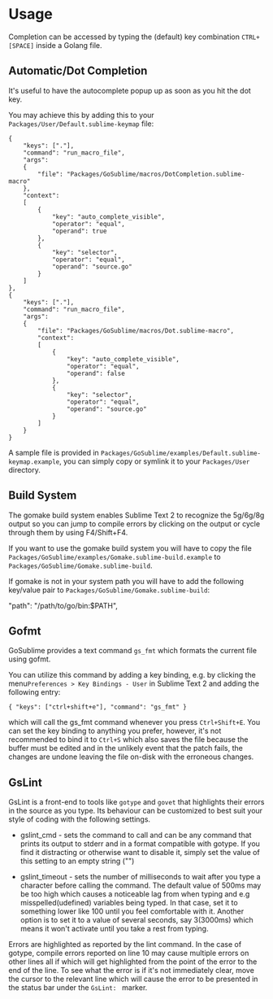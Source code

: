 Usage
=====

Completion can be accessed by typing the (default) key combination `CTRL+[SPACE]` inside a Golang file.

Automatic/Dot Completion
------------------------

It's useful to have the autocomplete popup up as soon as you hit the dot key.

You may achieve this by adding this to your `Packages/User/Default.sublime-keymap` file:

    {
        "keys": ["."],
        "command": "run_macro_file",
        "args":
        {
            "file": "Packages/GoSublime/macros/DotCompletion.sublime-macro"
        },
        "context":
        [
            {
                "key": "auto_complete_visible",
                "operator": "equal",
                "operand": true
            },
            {
                "key": "selector",
                "operator": "equal",
                "operand": "source.go"
            }
        ]
    },
    {
        "keys": ["."],
        "command": "run_macro_file",
        "args":
        {
            "file": "Packages/GoSublime/macros/Dot.sublime-macro",
            "context":
            [
                {
                    "key": "auto_complete_visible",
                    "operator": "equal",
                    "operand": false
                },
                {
                    "key": "selector",
                    "operator": "equal",
                    "operand": "source.go"
                }
            ]
        }
    }

A sample file is provided in `Packages/GoSublime/examples/Default.sublime-keymap.example`, you can simply copy or symlink it to your `Packages/User` directory.

Build System
------------

The gomake build system enables Sublime Text 2 to recognize the 5g/6g/8g output so you can jump to compile errors by clicking on the output or cycle through them by using F4/Shift+F4.

If you want to use the gomake build system you will have to copy the file `Packages/GoSublime/examples/Gomake.sublime-build.example` to `Packages/GoSublime/Gomake.sublime-build`.

If gomake is not in your system path you will have to add the following key/value pair to `Packages/GoSublime/Gomake.sublime-build`:

"path": "/path/to/go/bin:$PATH",

Gofmt
-----

GoSublime provides a text command `gs_fmt` which formats the current file using gofmt.

You can utilize this command by adding a key binding, e.g. by clicking the menu`Preferences > Key Bindings - User` in Sublime Text 2 and adding the following entry:

    { "keys": ["ctrl+shift+e"], "command": "gs_fmt" }

which will call the gs_fmt command whenever you press `Ctrl+Shift+E`. You can set the key binding to anything you prefer, however, it's not recommended to bind it to `Ctrl+S` which also saves the file because the buffer must be edited and in the unlikely event that the patch fails, the changes are undone leaving the file on-disk with the erroneous changes.


GsLint
------

GsLint is a front-end to tools like `gotype` and `govet` that highlights their errors in the source as you type. Its behaviour can be customized to best suit your style of coding with the following settings.

* gslint_cmd - sets the command to call and can be any command that prints its output to stderr and in a format compatible with gotype. If you find it distracting or otherwise want to disable it, simply set the value of this setting to an empty string ("")

* gslint_timeout - sets the number of milliseconds to wait after you type a character before calling the command. The default value of 500ms may be too high which causes a noticeable lag from when typing and e.g misspelled(udefined) variables being typed. In that case, set it to something lower like 100 until you feel comfortable with it. Another option is to set it to a value of several seconds, say 3(3000ms) which means it won't activate until you take a rest from typing.

Errors are highlighted as reported by the lint command. In the case of gotype, compile errors reported on line 10 may cause multiple errors on other lines all if which will get highlighted from the point of the error to the end of the line. To see what the error is if it's not immediately clear, move the cursor to the relevant line which will cause the error to be presented in the status bar under the `GsLint: ` marker.
